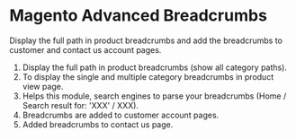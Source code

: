 # Magento Advanced Breadcrumbs
Display the full path in product breadcrumbs and add the breadcrumbs to customer and contact us account pages.

1. Display the full path in product breadcrumbs (show all category paths).
2. To display the single and multiple category breadcrumbs in product view page.
3. Helps this module, search engines to parse your breadcrumbs (Home / Search result for: 'XXX' / XXX).
4. Breadcrumbs are added to customer account pages.
5. Added breadcrumbs to contact us page.

